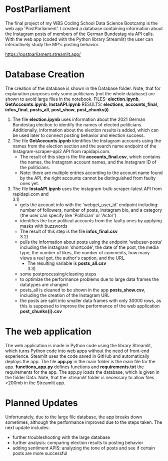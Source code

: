 # PostParliament
The final project of my WBS Coding School Data Science Bootcamp is the web app 'PostParliament'.
I created a database containing information about the Instagram posts of members of the German 
Bundestag via API calls. With the web app (coded with the Python library Streamlit) the user 
can interactively study the MP's posting behavior.

https://postparliament.streamlit.app/

# Database Creation
The creation of the database is shown in the Database folder. Note, that for explanation purposes
only some politicians (not the whole database) are shown to avoid large files in the notebook.
FILES: **election.ipynb**, **GetAccounts.ipynb**, **InstaAPI.ipynb**
RESULTS: **elections**, **accounts_final**, **infos_final**, **posts_all**, 
         **post_show**, **post_chunks(i)**

1) The file **election.ipynb** uses information about the 2021 German Bundestag election
   to identify the names of elected politicians. Additionally, information about the election
   results is added, which can be used later to connect posting behavior and election success.
2) The file **GetAccounts.ipynb** identifies the Instagram accounts using the names from the election
   section and the search name endpoint of the Instagram-scraper-api2 API from rapidapi.com.
   - The result of this step is the file **accounts_final.csv**, which contains the names,
   the Instagram account names, and the Instagram ID of the politicians.
   - Note: there are multiple entries according to the account name found by the API, the right
    accounts cannot be distinguished from faulty ones yet.
3) The file **InstaAPI.ipynb** uses the instagram-bulk-scraper-latest API from rapidapi.com and<br>
     3.1)<br>
   - gets the account info with the 'webget_user_id' endpoint including:
     number of followers, number of posts, instagram bio, and a category (the user can
     specify like 'Politician' or 'Actor')
   - identifies the true political accounts from the faulty ones by applying masks with buzzwords
   - The result of this step is the file **infos_final.csv**<br>
   3.2)<br>
   - pulls the information about posts using the endpoint 'webuser-posts' including
     the instagram 'shortcode', the date of the post, the media type, the number of likes, the number
     of comments, how many views a reel got, the author's caption, and the URL.
     - The resulting variable is **posts_all.csv**<br>
   3.3)<br>
   - some postprocessing/cleaning steps
   - to optimize the performance problems due to large data frames the datatypes are changed
   - posts_all is cleaned to be shown in the app **posts_show.csv**, including the creation
     of the Instagram URL
   - the posts are split into smaller data frames with only 30000 rows, as this is supposed
     to improve the performance of the web application **post_chunks{i}.csv**

# The web application
The web application is made in Python code using the library Streamlit, which turns Python code into 
web apps without the need of front-end experience. Steamlit uses the code saved in GitHub and 
automatically deploys the app. The file **app.py** in the main folder is the main file for the app.
**functions_app.py** defines functions and  **requirements.txt** the requirements for the app. The app.py
loads the database, which is given in the folder Data. Note, that the .streamlit folder is 
necessary to allow files >200mb in the Streamlit app. 

# Planned Updates
Unfortunately, due to the large file database, the app breaks down sometimes, although the performance
improved due to the steps taken. The next update includes:
- further troubleshooting with the large database
- further analysis: comparing election results to posting behavior
- adding sentiment APIS: analyzing the tone of posts and see if certain posts are more successful
